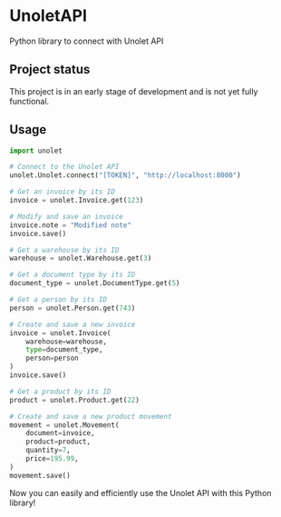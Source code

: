 # UnoletAPI

Python library to connect with Unolet API

## Project status

This project is in an early stage of development and is not yet fully functional.


## Usage

```py
import unolet

# Connect to the Unolet API
unolet.Unolet.connect("[TOKEN]", "http://localhost:8000")

# Get an invoice by its ID
invoice = unolet.Invoice.get(123)

# Modify and save an invoice
invoice.note = "Modified note"
invoice.save()

# Get a warehouse by its ID
warehouse = unolet.Warehouse.get(3)

# Get a document type by its ID
document_type = unolet.DocumentType.get(5)

# Get a person by its ID
person = unolet.Person.get(743)

# Create and save a new invoice
invoice = unolet.Invoice(
    warehouse=warehouse,
    type=document_type,
    person=person
)
invoice.save()

# Get a product by its ID
product = unolet.Product.get(22)

# Create and save a new product movement
movement = unolet.Movement(
    document=invoice,
    product=product,
    quantity=7,
    price=195.99,
)
movement.save()

```

Now you can easily and efficiently use the Unolet API with this Python library!